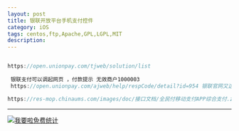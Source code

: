 ```yaml
---
layout: post
title: 银联开放平台手机支付控件
category: iOS
tags: centos,ftp,Apache,GPL,LGPL,MIT
description: 
---
```


```javascript

https://open.unionpay.com/tjweb/solution/list
 
 银联支付可以调起网页 ，付款提示 无效商户1000003
 https://open.unionpay.com/ajweb/help/respCode/detail?id=954 银联官网又这个应答码

https://res-mop.chinaums.com/images/doc/接口文档/全民付移动支付APP综合支付.zip


```



---


<script language="javascript" type="text/javascript" src="//js.users.51.la/19176892.js"></script>
<noscript><a href="//www.51.la/?19176892" target="_blank"><img alt="&#x6211;&#x8981;&#x5566;&#x514D;&#x8D39;&#x7EDF;&#x8BA1;" src="//img.users.51.la/19176892.asp" style="border:none" /></a></noscript>

